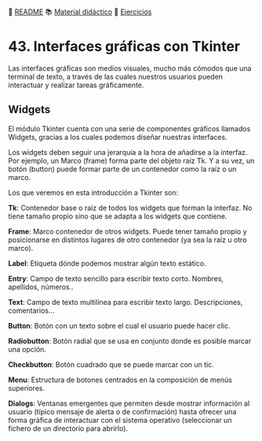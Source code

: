 :page_with_curl: [README](../README.md) :books: [Material didáctico](/documentation/indicedocu.md) :pencil: [Ejercicios](/tests/indicetests.md)


# 43. Interfaces gráficas con Tkinter

Las interfaces gráficas son medios visuales, mucho más cómodos que una terminal de texto, a través de las cuales nuestros usuarios pueden interactuar y realizar tareas gráficamente.

## Widgets
El módulo Tkinter cuenta con una serie de componentes gráficos llamados Widgets, gracias a los cuales podemos diseñar nuestras interfaces.

Los widgets deben seguir una jerarquía a la hora de añadirse a la interfaz. Por ejemplo, un Marco (frame) forma parte del objeto raíz Tk. Y a su vez, un botón (button) puede formar parte de un contenedor como la raíz o un marco.

Los que veremos en esta introducción a Tkinter son:


**Tk**: Contenedor base o raíz de todos los widgets que forman la interfaz. No tiene tamaño propio sino que se adapta a los widgets que contiene.

**Frame**: Marco contenedor de otros widgets. Puede tener tamaño propio y posicionarse en distintos lugares de otro contenedor (ya sea la raíz u otro marco).

**Label**: Etiqueta dónde podemos mostrar algún texto estático.

**Entry**: Campo de texto sencillo para escribir texto corto. Nombres, apellidos, números..

**Text**: Campo de texto multilínea para escribir texto largo. Descripciones, comentarios...

**Button**: Botón con un texto sobre el cual el usuario puede hacer clic.

**Radiobutton**: Botón radial que se usa en conjunto donde es posible marcar una opción.

**Checkbutton**: Botón cuadrado que se puede marcar con un tic.

**Menu**: Estructura de botones centrados en la composición de menús superiores.

**Dialogs**: Ventanas emergentes que permiten desde mostrar información al usuario (típico mensaje de alerta o de confirmación) hasta ofrecer una forma gráfica de interactuar con el sistema operativo (seleccionar un fichero de un directorio para abrirlo).